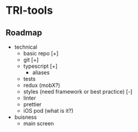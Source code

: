 # TRI-tools
## Roadmap
+ technical
  - basic repo [+]
  - git [+]
  - typescript [+]
    * aliases
  - tests
  - redux (mobX?)
  - styles (need framework or best practice) [-]
  - linter
  - prettier
  - iOS pod (what is it?)
+ buisness
  - main screen